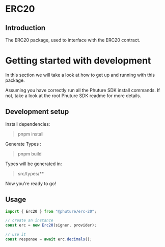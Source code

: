 # ERC20

## Introduction

The ERC20 package, used to interface with the ERC20 contract.

# Getting started with development

In this section we will take a look at how to get up and running with this package.

Assuming you have correctly run all the Phuture SDK install commands. If not, take a look at the root Phuture SDK readme for more details.

## Development setup

Install dependencies:

> pnpm install

Generate Types :

> pnpm build

Types will be generated in:

> src/types/\*\*

Now you're ready to go!

## Usage

```typescript
import { Erc20 } from "@phuture/erc-20";

// create an instance
const erc = new Erc20(signer, provider);

// use it
const response = await erc.decimals();
```
